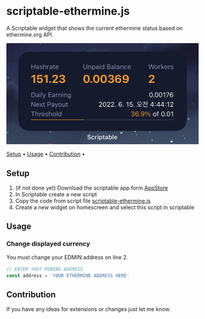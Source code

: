 # scriptable-ethermine.js

 A Scriptable widget that shows the current ethermine status based on ethermine.org API.

 ![widget-preview](image/widget_preview.png)

 <p>
   <a href="#setup">Setup</a> •
   <a href="#usage">Usage</a> •
   <a href="#contribution">Contribution</a> •
 </p>

 ## Setup

 1. (if not done yet) Download the scriptable app form [AppStore](https://apps.apple.com/de/app/scriptable/id1405459188)
 2. In Scriptable create a new script
 3. Copy the code from script file [scriptable-ethermine.js](https://github.com/daesuni/scriptable-ethermine.js/blob/main/scriptable-ethermine.js)
 4. Create a new widget on homescreen and select this script in scriptable

 ## Usage
 ### Change displayed currency

 You must change your EDMIN address on line 2. <br>

 ```javascript
 // ENTER YOUT MINING ADDRESS
 const address = 'YOUR ETHERMINE ADDRESS HERE'
 ```

 ## Contribution

 If you have any ideas for extensions or changes just let me know.

